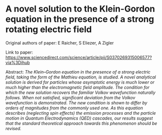 # A novel solution to the Klein-Gordon equation in the presence of a strong rotating electric field

Original authors of paper: E Raicher, S Eliezer, A Zigler

Link to paper: https://www.sciencedirect.com/science/article/pii/S0370269315006577?via%3Dihub

Abstract: _The Klein–Gordon equation in the presence of a strong electric field, taking the form of the Mathieu equation, is studied. A novel analytical solution is derived for particles whose asymptotic energy is much lower or much higher than the electromagnetic field amplitude. The condition for which the new solution recovers the familiar Volkov wavefunction naturally follows. When not satisfied, significant deviation from the Volkov wavefunction is demonstrated. The new condition is shown to differ by orders of magnitudes from the commonly used one. As this equation describes (neglecting spin effects) the emission processes and the particle motion in Quantum Electrodynamics (QED) cascades, our results suggest that the standard theoretical approach towards this phenomenon should be revised._
